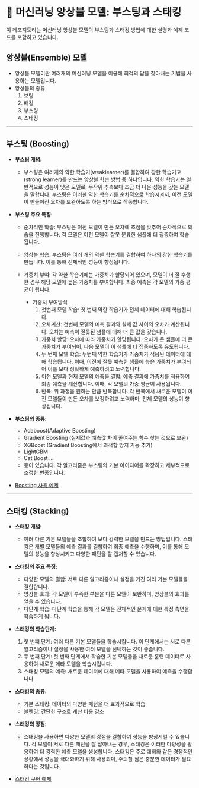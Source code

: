 # 🚀 머신러닝 앙상블 모델: 부스팅과 스태킹

이 레포지토리는 머신러닝 앙상블 모델의 부스팅과 스태킹 방법에 대한 설명과 예제 코드를 포함하고 있습니다.

## 앙상블(Ensemble) 모델
- 앙상블 모델이란 여러개의 머신러닝 모델을 이용해 최적의 답을 찾아내는 기법을 사용하는 모델입니다.
- 앙상블의 종류
  1. 보팅
  2. 배깅
  3. 부스팅
  4. 스태킹

<hr>

## 부스팅 (Boosting)

- **부스팅 개념:**
  - 부스팅은 여러개의 약한 학습기(weaklearner)를 결합하여 강한 학습기고(strong learner)를 만드는 앙상블 학습 방법 중 하나입니다. 약한 학습기는 일반적으로 성능이 낮은 모델로, 무작위 추측보다 조금 더 나은 성능을 갖는 모델을 말합니다. 부스팅은 이러한 약한 학습기를 순차적으로 학습시켜서, 이전 모델이 만들어진 오차를 보완하도록 하는 방식으로 작동합니다.

- **부스팅 주요 특징:**
  - 순차적인 학습: 부스팅은 이전 모델이 만든 오차에 초점을 맞추어 순차적으로 학습을 진행합니다.
    각 모델은 이전 모델이 잘못 분류한 샘플에 더 집중하여 학습됩니다.
  - 앙상블 학습: 부스팅은 여러 개의 약한 학습기를 결합하여 하나의 강한 학습기를 만듭니다. 이를 통해 전체적인 성능이 향상됩니다.
  - 가중치 부여: 각 약한 학습기에는 가중치가 할당되어 있으며, 모델이 더 잘 수행한 경우 해당 모델에 높은 가중치를 부여합니다. 최종 예측은 각 모델의 가중 평균이 됩니다.
    
    - 가중치 부여방식
      1. 첫번째 모델 학습: 첫 번째 약한 학습기가 전체 데이터에 대해 학습됩니다.
      2. 오차계산: 첫번째 모델의 예측 결과와 실제 값 사이의 오차가 계산됩니다. 오차는 예측이 잘못된 샘플에 대해 더 큰 값을 갖습니다.
      3. 가중치 할당: 오차에 따라 가중치가 할당됩니다. 오차가 큰 샘플에 더 큰 가중치가 부여되어, 다음 모델이 이 샘플에 더 집중하도록 유도됩니다.
      4. 두 번째 모델 학습: 두번째 약한 학습기가 가중치가 적용된 데이터에 대해 학습됩니다. 이때, 이전에 잘못 예측한 샘플에 높은 가중치가 부여되어 이를 보다 정확하게 예측하려고 노력합니다.
      5. 이전 모델과 현재 모델의 예측을 결합: 예측 결과에 가중치를 적용하여 최종 예측을 계산합니다. 이때, 각 모델의 가중 평균이 사용됩니다.
      6. 반복: 위 과정을 원하는 만큼 반복합니다. 각 반복에서 새로운 모델이 이전 모델들이 만든 오차를 보정하려고 노력하며, 전체 모델의 성능이 향상됩니다.
 
- **부스팅의 종류:**
  - Adaboost(Adaptive Boosting)
  - Gradient Boosting    (실제값과 예측값 차이 줄여주는 함수 찾는 것으로 보완)
  - XGBoost    (Gradient Boosting에서 과적합 방지 기능 추가)
  - LightGBM
  - Cat Boost ...
  - 등이 있습니다. 각 알고리즘은 부스팅의 기본 아이디어를 확장하고 세부적으로 조정한 변종입니다.
  
- [Boosting 사용 예제](boosting_stacking_example.ipynb)

<hr>

## 스태킹 (Stacking)

- **스태킹 개념:**
  - 여러 다른 기본 모델들을 조합하여 보다 강력한 모델을 만드는 방법입니다. 스태킹은 개별 모델들의 예측 결과를 결합하여 최종 예측을 수행하며, 이를 통해 모델의 성능을 향상시키고 다양한 패턴을 잘 캡처할 수 있습니다.
    
- **스태킹의 주요 특징:**
  - 다양한 모델의 결합: 서로 다른 알고리즘이나 설정을 가진 여러 기본 모델들을 결합합니다.
  - 앙상블 효과: 각 모델이 부족한 부분을 다른 모델이 보완하며, 앙상블의 효과를 얻을 수 있습니다.
  - 다단계 학습: 다단계 학습을 통해 각 모델은 전체적인 문제에 대한 특정 측면을 학습하게 됩니다.

- **스태킹의 학습단계:**
  1. 첫 번째 단계: 여러 다른 기본 모델들을 학습시킵니다. 이 단계에서는 서로 다른 알고리즘이나 설정을 사용한 여러 모델을 선택하는 것이 좋습니다.
  2. 두 번째 단계: 첫 번째 단계에서 학습한 기본 모델들을 새로운 훈련 데이터로 사용하여 새로운 메타 모델을 학습시킵니다.
  3. 스태킹 모델의 예측: 새로운 데이터에 대해 메타 모델을 사용하여 예측을 수행합니다.
 
- **스태킹의 종류:**
  - 기본 스태킹: 데이터의 다양한 패턴을 더 효과적으로 학습
  - 블렌딩: 간단한 구조로 계산 비용 감소
 
- **스태킹의 장점:**
  - 스태킹을 사용하면 다양한 모델의 강점을 결합하여 성능을 향상시킬 수 있습니다. 각 모델이 서로 다른 패턴을 잘 잡아내는 경우, 스태킹은 이러한 다양성을 활용하여 더 강력한 예측 모델을 생성합니다. 스태킹은 주로 대회와 같은 경쟁적인 상황에서 성능을 극대화하기 위해 사용되며, 주의할 점은 충분한 데이터가 필요하다는 것입니다.

- [스태킹 구현 예제](boosting_stacking_example.ipynb)
